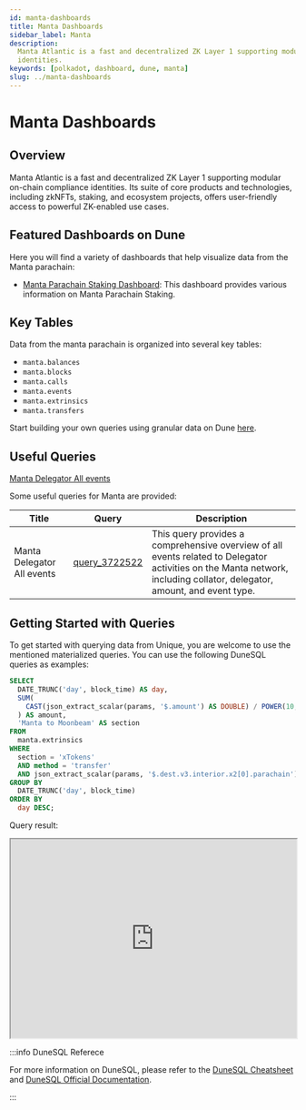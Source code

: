 ```yaml
---
id: manta-dashboards
title: Manta Dashboards
sidebar_label: Manta
description:
  Manta Atlantic is a fast and decentralized ZK Layer 1 supporting modular on-chain compliance
  identities.
keywords: [polkadot, dashboard, dune, manta]
slug: ../manta-dashboards
---
```


# Manta Dashboards

## Overview

Manta Atlantic is a fast and decentralized ZK Layer 1 supporting modular on-chain compliance
identities. Its suite of core products and technologies, including zkNFTs, staking, and ecosystem
projects, offers user-friendly access to powerful ZK-enabled use cases.

## Featured Dashboards on Dune

Here you will find a variety of dashboards that help visualize data from the Manta parachain:

- [Manta Parachain Staking Dashboard](https://dune.com/substrate/manta): This dashboard provides
  various information on Manta Parachain Staking.

## Key Tables

Data from the manta parachain is organized into several key tables:

- `manta.balances`
- `manta.blocks`
- `manta.calls`
- `manta.events`
- `manta.extrinsics`
- `manta.transfers`

Start building your own queries using granular data on Dune
[here](https://dune.com/queries?category=canonical&namespace=manta).

## Useful Queries

[Manta Delegator All events](https://dune.com/queries/3722522)

Some useful queries for Manta are provided:

| Title                      | Query                                             | Description                                                                                                                                                             |
| -------------------------- | ------------------------------------------------- | ----------------------------------------------------------------------------------------------------------------------------------------------------------------------- |
| Manta Delegator All events | [query_3722522](https://dune.com/queries/3722522) | This query provides a comprehensive overview of all events related to Delegator activities on the Manta network, including collator, delegator, amount, and event type. |

## Getting Started with Queries

To get started with querying data from Unique, you are welcome to use the mentioned materialized
queries. You can use the following DuneSQL queries as examples:

```sql title="Manta to Moonbeam XTokens Transfer" showLineNumbers
SELECT
  DATE_TRUNC('day', block_time) AS day,
  SUM(
    CAST(json_extract_scalar(params, '$.amount') AS DOUBLE) / POWER(10, 18)
  ) AS amount,
  'Manta to Moonbeam' AS section
FROM
  manta.extrinsics
WHERE
  section = 'xTokens'
  AND method = 'transfer'
  AND json_extract_scalar(params, '$.dest.v3.interior.x2[0].parachain') = '2004'
GROUP BY
  DATE_TRUNC('day', block_time)
ORDER BY
  day DESC;
```

Query result:

<iframe src="https://dune.com/embeds/3747203/6371404/ea0be060-b61c-4379-8227-f7fc5e04c980" height="350" width="100%"></iframe>

:::info DuneSQL Referece

For more information on DuneSQL, please refer to the [DuneSQL Cheatsheet](../dunesql-cheatsheet.md)
and
[DuneSQL Official Documentation](https://docs.dune.com/query-engine/Functions-and-operators/index).

:::
